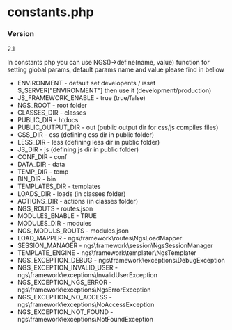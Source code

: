 # constants.php
### Version
2.1

In constants php you can use NGS()->define(name, value) function for setting global params, default params name and value please find in bellow

  - ENVIRONMENT - default set developents / isset $_SERVER["ENVIRONMENT"] then use it (development/production)
  - JS_FRAMEWORK_ENABLE - true (true/false)
  - NGS_ROOT - root folder
  - CLASSES_DIR - classes
  - PUBLIC_DIR - htdocs
  - PUBLIC_OUTPUT_DIR - out (public output dir for css/js compiles files)
  - CSS_DIR - css (defining css dir in public folder)
  - LESS_DIR - less (defining less dir in public folder)
  - JS_DIR - js (defining js dir in public folder)
  - CONF_DIR - conf
  - DATA_DIR - data
  - TEMP_DIR - temp
  - BIN_DIR - bin
  - TEMPLATES_DIR - templates
  - LOADS_DIR - loads (in classes folder)
  - ACTIONS_DIR - actions (in classes folder)
  - NGS_ROUTS - routes.json
  - MODULES_ENABLE - TRUE
  - MODULES_DIR - modules
  - NGS_MODULS_ROUTS - modules.json
  - LOAD_MAPPER - ngs\framework\routes\NgsLoadMapper
  - SESSION_MANAGER - ngs\framework\session\NgsSessionManager
  - TEMPLATE_ENGINE - ngs\framework\templater\NgsTemplater
  - NGS_EXCEPTION_DEBUG - ngs\framework\exceptions\DebugException
  - NGS_EXCEPTION_INVALID_USER - ngs\framework\exceptions\InvalidUserException
  - NGS_EXCEPTION_NGS_ERROR - ngs\framework\exceptions\NgsErrorException
  - NGS_EXCEPTION_NO_ACCESS - ngs\framework\exceptions\NoAccessException
  - NGS_EXCEPTION_NOT_FOUND - ngs\framework\exceptions\NotFoundException